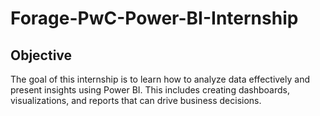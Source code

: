 # Forage-PwC-Power-BI-Internship

## Objective
The goal of this internship is to learn how to analyze data effectively and present insights using Power BI. This includes creating dashboards, visualizations, and reports that can drive business decisions.


